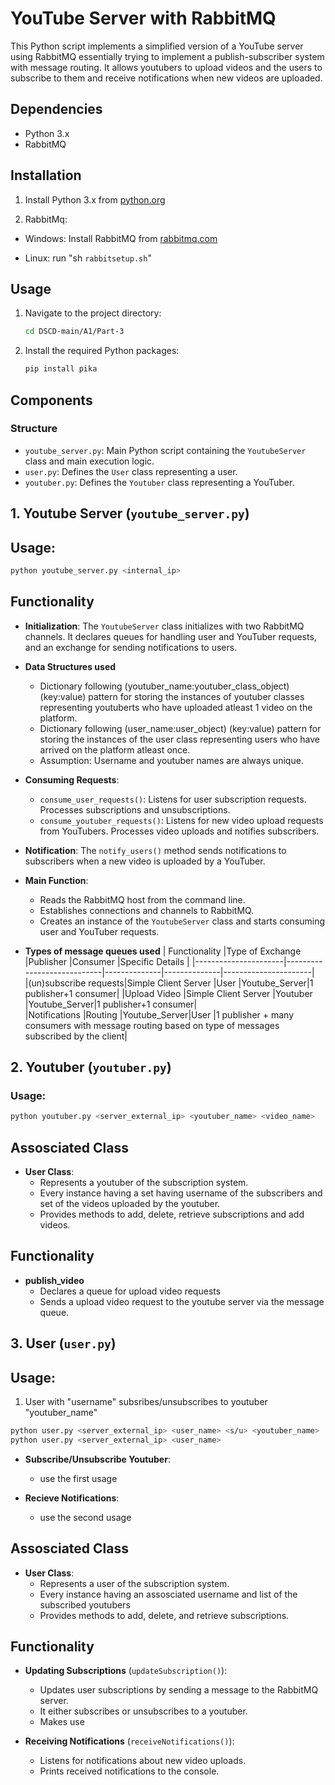# YouTube Server with RabbitMQ

This Python script implements a simplified version of a YouTube server using RabbitMQ essentially trying to implement a publish-subscriber system with message routing. It allows youtubers to upload videos and the users to subscribe to them and receive notifications when new videos are uploaded.

## Dependencies

- Python 3.x
- RabbitMQ

## Installation

1. Install Python 3.x from [python.org](https://www.python.org/downloads/)

2. RabbitMq:

- Windows: Install RabbitMQ from [rabbitmq.com](https://www.rabbitmq.com/download.html)

- Linux: run "sh `rabbitsetup.sh`"
## Usage

1.  Navigate to the project directory:

    ```bash
    cd DSCD-main/A1/Part-3
    ```

2. Install the required Python packages:

    ```bash
    pip install pika
    ```

## Components

### Structure

- `youtube_server.py`: Main Python script containing the `YoutubeServer` class and main execution logic.
- `user.py`: Defines the `User` class representing a user.
- `youtuber.py`: Defines the `Youtuber` class representing a YouTuber.

## 1. Youtube Server (`youtube_server.py`)

## Usage:
```bash
python youtube_server.py <internal_ip>
```

## Functionality

- **Initialization**: The `YoutubeServer` class initializes with two RabbitMQ channels. It declares queues for handling user and YouTuber requests, and an exchange for sending notifications to users.

- **Data Structures used**
  - Dictionary following (youtuber_name:youtuber_class_object) (key:value) pattern for storing the instances of youtuber classes representing youtuberts who have uploaded atleast 1 video on the platform.
  -  Dictionary following (user_name:user_object) (key:value) pattern for storing the instances of the user class representing users who have arrived on the platform atleast once.
  - Assumption: Username and youtuber names are always unique.

- **Consuming Requests**:
  - `consume_user_requests()`: Listens for user subscription requests. Processes subscriptions and unsubscriptions.
  - `consume_youtuber_requests()`: Listens for new video upload requests from YouTubers. Processes video uploads and notifies subscribers.

- **Notification**: The `notify_users()` method sends notifications to subscribers when a new video is uploaded by a YouTuber.

- **Main Function**: 
  - Reads the RabbitMQ host from the command line.
  - Establishes connections and channels to RabbitMQ.
  - Creates an instance of the `YoutubeServer` class and starts consuming user and YouTuber requests.

- **Types of message queues used**
  | Functionality        |Type of Exchange            |Publisher     |Consumer      |Specific Details      |
  |----------------------|----------------------------|--------------|--------------|----------------------|    
  |(un)subscribe requests|Simple Client Server        |User          |Youtube_Server|1 publisher+1 consumer|
  |Upload Video          |Simple Client Server        |Youtuber      |Youtube_Server|1 publisher+1 consumer|                                              
  |Notifications         |Routing |Youtube_Server|User          |1 publisher + many consumers with message routing based on type of messages subscribed by the client|                  

## 2. Youtuber (`youtuber.py`)

### Usage:
```bash
python youtuber.py <server_external_ip> <youtuber_name> <video_name>
```

## Assosciated Class
- **User Class**: 
  - Represents a youtuber of the subscription system.
  - Every instance having a set having username of the subscribers and set of the videos uploaded by the youtuber.
  - Provides methods to add, delete, retrieve subscriptions and add videos.

## Functionality
- **publish_video**
  - Declares a queue for upload video requests
  - Sends a upload video request to the youtube server via the message queue.


## 3. User (`user.py`)

## Usage:
1. User with "username" subsribes/unsubscribes to youtuber "youtuber_name"
```bash
python user.py <server_external_ip> <user_name> <s/u> <youtuber_name>
python user.py <server_external_ip> <user_name>
```

- **Subscribe/Unsubscribe Youtuber**:
  - use the first usage

- **Recieve Notifications**:
  - use the second usage



## Assosciated Class
- **User Class**: 
  - Represents a user of the subscription system.
  - Every instance having an assosciated username and list of the subscribed youtubers
  - Provides methods to add, delete, and retrieve subscriptions.


## Functionality
- **Updating Subscriptions** (`updateSubscription()`):
  - Updates user subscriptions by sending a message to the RabbitMQ server.
  - It either subscribes or unsubscribes to a youtuber.
  - Makes use

- **Receiving Notifications** (`receiveNotifications()`):
  - Listens for notifications about new video uploads.
  - Prints received notifications to the console.

